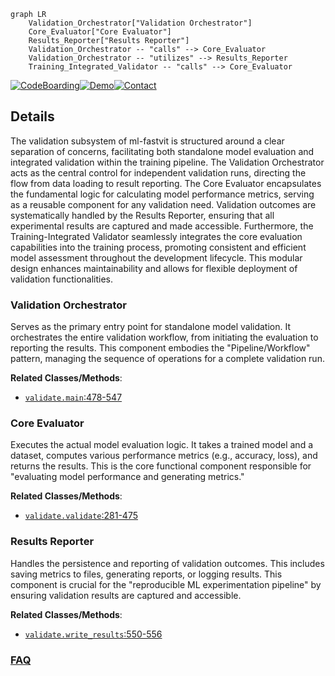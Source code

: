```mermaid
graph LR
    Validation_Orchestrator["Validation Orchestrator"]
    Core_Evaluator["Core Evaluator"]
    Results_Reporter["Results Reporter"]
    Validation_Orchestrator -- "calls" --> Core_Evaluator
    Validation_Orchestrator -- "utilizes" --> Results_Reporter
    Training_Integrated_Validator -- "calls" --> Core_Evaluator
```

[![CodeBoarding](https://img.shields.io/badge/Generated%20by-CodeBoarding-9cf?style=flat-square)](https://github.com/CodeBoarding/GeneratedOnBoardings)[![Demo](https://img.shields.io/badge/Try%20our-Demo-blue?style=flat-square)](https://www.codeboarding.org/demo)[![Contact](https://img.shields.io/badge/Contact%20us%20-%20contact@codeboarding.org-lightgrey?style=flat-square)](mailto:contact@codeboarding.org)

## Details

The validation subsystem of ml-fastvit is structured around a clear separation of concerns, facilitating both standalone model evaluation and integrated validation within the training pipeline. The Validation Orchestrator acts as the central control for independent validation runs, directing the flow from data loading to result reporting. The Core Evaluator encapsulates the fundamental logic for calculating model performance metrics, serving as a reusable component for any validation need. Validation outcomes are systematically handled by the Results Reporter, ensuring that all experimental results are captured and made accessible. Furthermore, the Training-Integrated Validator seamlessly integrates the core evaluation capabilities into the training process, promoting consistent and efficient model assessment throughout the development lifecycle. This modular design enhances maintainability and allows for flexible deployment of validation functionalities.

### Validation Orchestrator
Serves as the primary entry point for standalone model validation. It orchestrates the entire validation workflow, from initiating the evaluation to reporting the results. This component embodies the "Pipeline/Workflow" pattern, managing the sequence of operations for a complete validation run.


**Related Classes/Methods**:

- <a href="https://github.com/apple/ml-fastvit/blob/main/validate.py#L478-L547" target="_blank" rel="noopener noreferrer">`validate.main`:478-547</a>


### Core Evaluator
Executes the actual model evaluation logic. It takes a trained model and a dataset, computes various performance metrics (e.g., accuracy, loss), and returns the results. This is the core functional component responsible for "evaluating model performance and generating metrics."


**Related Classes/Methods**:

- <a href="https://github.com/apple/ml-fastvit/blob/main/validate.py#L281-L475" target="_blank" rel="noopener noreferrer">`validate.validate`:281-475</a>


### Results Reporter
Handles the persistence and reporting of validation outcomes. This includes saving metrics to files, generating reports, or logging results. This component is crucial for the "reproducible ML experimentation pipeline" by ensuring validation results are captured and accessible.


**Related Classes/Methods**:

- <a href="https://github.com/apple/ml-fastvit/blob/main/validate.py#L550-L556" target="_blank" rel="noopener noreferrer">`validate.write_results`:550-556</a>




### [FAQ](https://github.com/CodeBoarding/GeneratedOnBoardings/tree/main?tab=readme-ov-file#faq)